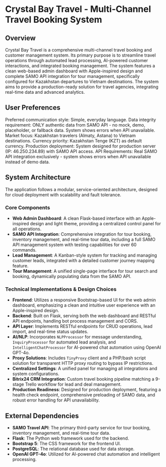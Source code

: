 # Crystal Bay Travel - Multi-Channel Travel Booking System

## Overview

Crystal Bay Travel is a comprehensive multi-channel travel booking and customer management system. Its primary purpose is to streamline travel operations through automated lead processing, AI-powered customer interactions, and integrated booking management. The system features a clean web-based admin dashboard with Apple-inspired design and complete SAMO API integration for tour management, specifically configured for Kazakhstan departures to Vietnam destinations. The system aims to provide a production-ready solution for travel agencies, integrating real-time data and advanced analytics.

## User Preferences

Preferred communication style: Simple, everyday language.
Data integrity requirement: ONLY authentic data from SAMO API - no mock, demo, placeholder, or fallback data. System shows errors when API unavailable.
Market focus: Kazakhstan travelers (Almaty, Astana) to Vietnam destinations.
Currency priority: Kazakhstan Tenge (KZT) as default currency.
Production deployment: System designed for production server (IP: 46.250.234.89) with SAMO API access.
API Requirements: Real SAMO API integration exclusively - system shows errors when API unavailable instead of demo data.

## System Architecture

The application follows a modular, service-oriented architecture, designed for cloud deployment with scalability and fault tolerance.

### Core Components
- **Web Admin Dashboard**: A clean Flask-based interface with an Apple-inspired design and light theme, providing a centralized control panel for all operations.
- **SAMO API Integration**: Comprehensive integration for tour booking, inventory management, and real-time tour data, including a full SAMO API management system with testing capabilities for over 60 commands.
- **Lead Management**: A Kanban-style system for tracking and managing customer leads, integrated with a detailed customer journey mapping feature.
- **Tour Management**: A unified single-page interface for tour search and booking, dynamically populating data from the SAMO API.

### Technical Implementations & Design Choices
- **Frontend**: Utilizes a responsive Bootstrap-based UI for the web admin dashboard, emphasizing a clean and intuitive user experience with an Apple-inspired design.
- **Backend**: Built on Flask, serving both the web dashboard and RESTful API endpoints, handling bot process management and CORS.
- **API Layer**: Implements RESTful endpoints for CRUD operations, lead import, and real-time status updates.
- **AI/NLP**: Incorporates `NLPProcessor` for message understanding, `InquiryProcessor` for automated lead analysis, and `IntelligentChatProcessor` for AI-powered chat automation using OpenAI GPT-4o.
- **Proxy Solutions**: Includes `TinyProxy` client and a PHP/bash script solution for transparent HTTP proxy routing to bypass IP restrictions.
- **Centralized Settings**: A unified panel for managing all integrations and system configurations.
- **Bitrix24 CRM Integration**: Custom travel booking pipeline matching a 9-stage Trello workflow for lead and deal management.
- **Production Readiness**: Designed for production deployment, featuring a health check endpoint, comprehensive preloading of SAMO data, and robust error handling for API unavailability.

## External Dependencies

- **SAMO Travel API**: The primary third-party service for tour booking, inventory management, and real-time tour data.
- **Flask**: The Python web framework used for the backend.
- **Bootstrap 5**: The CSS framework for the frontend UI.
- **PostgreSQL**: The relational database used for data storage.
- **OpenAI GPT-4o**: Utilized for AI-powered chat automation and intelligent processing.
